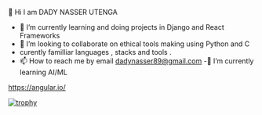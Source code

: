  👋 Hi I am DADY NASSER UTENGA

- 🌱 I’m currently learning and doing projects in Django and React Frameworks 
- 💞️ I’m looking to collaborate on ethical tools making using Python and C
- curently familliar languages , stacks and tools .
- 📫 How to reach me by email dadynasser89@gmail.com
-🌱 I’m currently learning AI/ML


   
https://angular.io/










[![trophy](https://github-profile-trophy.vercel.app/?username=ryo-ma)](https://github.com/ryo-ma/github-profile-trophy)          
